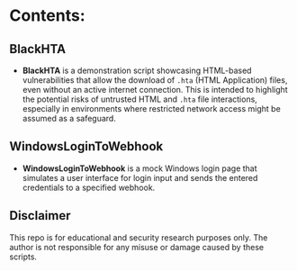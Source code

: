 # Contents:

## BlackHTA

- **BlackHTA** is a demonstration script showcasing HTML-based vulnerabilities that allow the download of `.hta` (HTML Application) files, even without an active internet connection. This is intended to highlight the potential risks of untrusted HTML and `.hta` file interactions, especially in environments where restricted network access might be assumed as a safeguard.

## WindowsLoginToWebhook
- **WindowsLoginToWebhook** is a mock Windows login page that simulates a user interface for login input and sends the entered credentials to a specified webhook.
   
## Disclaimer
This repo is for educational and security research purposes only. The author is not responsible for any misuse or damage caused by these scripts.
